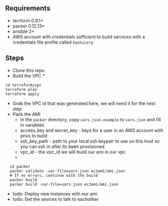 

Requirements
-------------
* terrform 0.9.1+
* packer 0.12.13+
* ansible 2+
* AWS account with credentials sufficient to build services with a credentials file profile called `hashicorp`

Steps
--------


* Clone this repo
* Build the VPC
  *
```
cd terraform/vpc
terraform plan  
terraform apply
```
  * Grab the VPC id that was generated here, we will need it for the next step
* Pack the AMI
  *  In the `packer` directory, copy `vars.json.example` to `vars.json` and fill in variables
    * access_key and secret_key - keys for a user in an AWS account with privs to build
    * ssh_key_path - path to your local ssh keypair to use on this host so you can ssh in after its been provisioned
    * vpc_id - the vpc_id we will build our ami in our vpc
  *
```
  cd packer
  packer validate -var-file=vars.json ec2ami/ami.json
  # If no errors, continue with the build
  packer build
  packer build -var-file=vars.json ec2ami/ami.json
```
* todo: Deploy new instances with our ami
* todo: Get the sevices to talk to eachother
